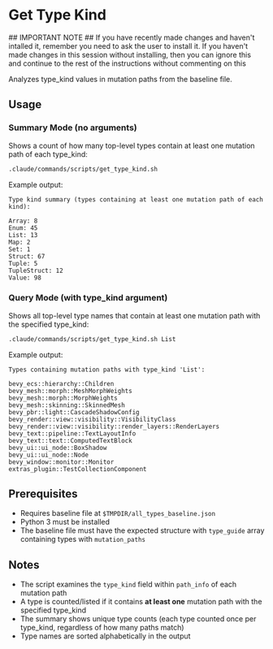 # Get Type Kind
<InstallWarning>
## IMPORTANT NOTE ##
If you have recently made changes and haven't intalled it, remember you need to ask the user to install it. If you haven't made changes in this session without installing, then you can ignore this and continue to the rest of the instructions without commenting on this
</InstallWarning>

Analyzes type_kind values in mutation paths from the baseline file.

## Usage

### Summary Mode (no arguments)
Shows a count of how many top-level types contain at least one mutation path of each type_kind:

```bash
.claude/commands/scripts/get_type_kind.sh
```

Example output:
```
Type kind summary (types containing at least one mutation path of each kind):

Array: 8
Enum: 45
List: 13
Map: 2
Set: 1
Struct: 67
Tuple: 5
TupleStruct: 12
Value: 98
```

### Query Mode (with type_kind argument)
Shows all top-level type names that contain at least one mutation path with the specified type_kind:

```bash
.claude/commands/scripts/get_type_kind.sh List
```

Example output:
```
Types containing mutation paths with type_kind 'List':

bevy_ecs::hierarchy::Children
bevy_mesh::morph::MeshMorphWeights
bevy_mesh::morph::MorphWeights
bevy_mesh::skinning::SkinnedMesh
bevy_pbr::light::CascadeShadowConfig
bevy_render::view::visibility::VisibilityClass
bevy_render::view::visibility::render_layers::RenderLayers
bevy_text::pipeline::TextLayoutInfo
bevy_text::text::ComputedTextBlock
bevy_ui::ui_node::BoxShadow
bevy_ui::ui_node::Node
bevy_window::monitor::Monitor
extras_plugin::TestCollectionComponent
```

## Prerequisites

- Requires baseline file at `$TMPDIR/all_types_baseline.json`
- Python 3 must be installed
- The baseline file must have the expected structure with `type_guide` array containing types with `mutation_paths`

## Notes

- The script examines the `type_kind` field within `path_info` of each mutation path
- A type is counted/listed if it contains **at least one** mutation path with the specified type_kind
- The summary shows unique type counts (each type counted once per type_kind, regardless of how many paths match)
- Type names are sorted alphabetically in the output
